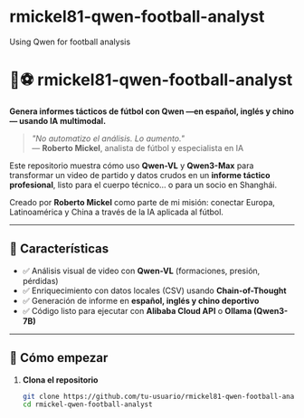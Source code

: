 # rmickel81-qwen-football-analyst
Using Qwen for football analysis
# 🧠⚽ rmickel81-qwen-football-analyst  
**Genera informes tácticos de fútbol con Qwen —en español, inglés y chino— usando IA multimodal.**

> *"No automatizo el análisis. Lo aumento."*  
> — **Roberto Mickel**, analista de fútbol y especialista en IA

Este repositorio muestra cómo uso **Qwen-VL** y **Qwen3-Max** para transformar un video de partido y datos crudos en un **informe táctico profesional**, listo para el cuerpo técnico… o para un socio en Shanghái.

Creado por **Roberto Mickel** como parte de mi misión: conectar Europa, Latinoamérica y China a través de la IA aplicada al fútbol.

---

## 🔧 Características
- ✅ Análisis visual de video con **Qwen-VL** (formaciones, presión, pérdidas)
- ✅ Enriquecimiento con datos locales (CSV) usando **Chain-of-Thought**
- ✅ Generación de informe en **español, inglés y chino deportivo**
- ✅ Código listo para ejecutar con **Alibaba Cloud API** o **Ollama (Qwen3-7B)**

---

## 🚀 Cómo empezar

1. **Clona el repositorio**
   ```bash
   git clone https://github.com/tu-usuario/rmickel81-qwen-football-analyst.git
   cd rmickel-qwen-football-analyst
